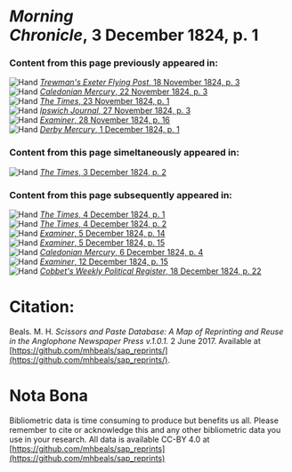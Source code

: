 # *Morning Chronicle*, 3 December 1824, p. 1  
  
### Content from this page previously appeared in:  
![Hand](http://scissorsandpaste.net/wp-content/uploads/2017/06/smallhandpointer.png) [*Trewman's Exeter Flying Post*, 18 November 1824, p. 3](https://mhbeals.github.io/sap_html/Trewman's-Exeter-Flying-Post/Trewman's-Exeter-Flying-Post-18-November-1824-p-3)  
![Hand](http://scissorsandpaste.net/wp-content/uploads/2017/06/smallhandpointer.png) [*Caledonian Mercury*, 22 November 1824, p. 3](https://mhbeals.github.io/sap_html/Caledonian-Mercury/Caledonian-Mercury-22-November-1824-p-3)  
![Hand](http://scissorsandpaste.net/wp-content/uploads/2017/06/smallhandpointer.png) [*The Times*, 23 November 1824, p. 1](https://mhbeals.github.io/sap_html/The-Times/The-Times-23-November-1824-p-1)  
![Hand](http://scissorsandpaste.net/wp-content/uploads/2017/06/smallhandpointer.png) [*Ipswich Journal*, 27 November 1824, p. 3](https://mhbeals.github.io/sap_html/Ipswich-Journal/Ipswich-Journal-27-November-1824-p-3)  
![Hand](http://scissorsandpaste.net/wp-content/uploads/2017/06/smallhandpointer.png) [*Examiner*, 28 November 1824, p. 16](https://mhbeals.github.io/sap_html/Examiner/Examiner-28-November-1824-p-16)  
![Hand](http://scissorsandpaste.net/wp-content/uploads/2017/06/smallhandpointer.png) [*Derby Mercury*, 1 December 1824, p. 1](https://mhbeals.github.io/sap_html/Derby-Mercury/Derby-Mercury-1-December-1824-p-1)  
  
### Content from this page simeltaneously appeared in:  
![Hand](http://scissorsandpaste.net/wp-content/uploads/2017/06/smallhandpointer.png) [*The Times*, 3 December 1824, p. 2](https://mhbeals.github.io/sap_html/The-Times/The-Times-3-December-1824-p-2)  
  
### Content from this page subsequently appeared in:  
![Hand](http://scissorsandpaste.net/wp-content/uploads/2017/06/smallhandpointer.png) [*The Times*, 4 December 1824, p. 1](https://mhbeals.github.io/sap_html/The-Times/The-Times-4-December-1824-p-1)  
![Hand](http://scissorsandpaste.net/wp-content/uploads/2017/06/smallhandpointer.png) [*The Times*, 4 December 1824, p. 2](https://mhbeals.github.io/sap_html/The-Times/The-Times-4-December-1824-p-2)  
![Hand](http://scissorsandpaste.net/wp-content/uploads/2017/06/smallhandpointer.png) [*Examiner*, 5 December 1824, p. 14](https://mhbeals.github.io/sap_html/Examiner/Examiner-5-December-1824-p-14)  
![Hand](http://scissorsandpaste.net/wp-content/uploads/2017/06/smallhandpointer.png) [*Examiner*, 5 December 1824, p. 15](https://mhbeals.github.io/sap_html/Examiner/Examiner-5-December-1824-p-15)  
![Hand](http://scissorsandpaste.net/wp-content/uploads/2017/06/smallhandpointer.png) [*Caledonian Mercury*, 6 December 1824, p. 4](https://mhbeals.github.io/sap_html/Caledonian-Mercury/Caledonian-Mercury-6-December-1824-p-4)  
![Hand](http://scissorsandpaste.net/wp-content/uploads/2017/06/smallhandpointer.png) [*Examiner*, 12 December 1824, p. 15](https://mhbeals.github.io/sap_html/Examiner/Examiner-12-December-1824-p-15)  
![Hand](http://scissorsandpaste.net/wp-content/uploads/2017/06/smallhandpointer.png) [*Cobbet's Weekly Political Register*, 18 December 1824, p. 22](https://mhbeals.github.io/sap_html/Cobbet's-Weekly-Political-Register/Cobbet's-Weekly-Political-Register-18-December-1824-p-22)  


# Citation: 

Beals. M. H. *Scissors and Paste Database: A Map of Reprinting and Reuse in the Anglophone Newspaper Press v.1.0.1.* 2 June 2017. Available at [https://github.com/mhbeals/sap_reprints/](https://github.com/mhbeals/sap_reprints/). 

# Nota Bona

Bibliometric data is time consuming to produce but benefits us all. Please remember to cite or acknowledge this and any other bibliometric data you use in your research. All data is available CC-BY 4.0 at [https://github.com/mhbeals/sap_reprints](https://github.com/mhbeals/sap_reprints)